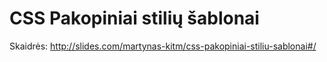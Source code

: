 CSS Pakopiniai stilių šablonai
==============================

Skaidrės:
http://slides.com/martynas-kitm/css-pakopiniai-stiliu-sablonai#/

